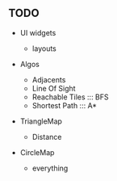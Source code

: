 ## TODO
 - UI widgets
    - layouts

 - Algos
    - Adjacents
    - Line Of Sight
    - Reachable Tiles ::: BFS
    - Shortest Path ::: A*

 - TriangleMap
    - Distance

 - CircleMap
    - everything
